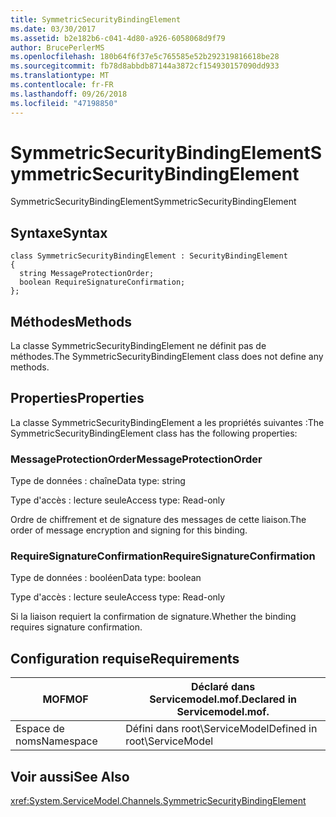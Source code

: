 ```yaml
---
title: SymmetricSecurityBindingElement
ms.date: 03/30/2017
ms.assetid: b2e182b6-c041-4d80-a926-6058068d9f79
author: BrucePerlerMS
ms.openlocfilehash: 180b64f6f37e5c765585e52b292319816618be28
ms.sourcegitcommit: fb78d8abbdb87144a3872cf154930157090dd933
ms.translationtype: MT
ms.contentlocale: fr-FR
ms.lasthandoff: 09/26/2018
ms.locfileid: "47198850"
---
```

# <a name="symmetricsecuritybindingelement"></a><span data-ttu-id="fa179-102">SymmetricSecurityBindingElement</span><span class="sxs-lookup"><span data-stu-id="fa179-102">SymmetricSecurityBindingElement</span></span>
<span data-ttu-id="fa179-103">SymmetricSecurityBindingElement</span><span class="sxs-lookup"><span data-stu-id="fa179-103">SymmetricSecurityBindingElement</span></span>  
  
## <a name="syntax"></a><span data-ttu-id="fa179-104">Syntaxe</span><span class="sxs-lookup"><span data-stu-id="fa179-104">Syntax</span></span>  
  
```  
class SymmetricSecurityBindingElement : SecurityBindingElement  
{  
  string MessageProtectionOrder;  
  boolean RequireSignatureConfirmation;  
};  
```  
  
## <a name="methods"></a><span data-ttu-id="fa179-105">Méthodes</span><span class="sxs-lookup"><span data-stu-id="fa179-105">Methods</span></span>  
 <span data-ttu-id="fa179-106">La classe SymmetricSecurityBindingElement ne définit pas de méthodes.</span><span class="sxs-lookup"><span data-stu-id="fa179-106">The SymmetricSecurityBindingElement class does not define any methods.</span></span>  
  
## <a name="properties"></a><span data-ttu-id="fa179-107">Properties</span><span class="sxs-lookup"><span data-stu-id="fa179-107">Properties</span></span>  
 <span data-ttu-id="fa179-108">La classe SymmetricSecurityBindingElement a les propriétés suivantes :</span><span class="sxs-lookup"><span data-stu-id="fa179-108">The SymmetricSecurityBindingElement class has the following properties:</span></span>  
  
### <a name="messageprotectionorder"></a><span data-ttu-id="fa179-109">MessageProtectionOrder</span><span class="sxs-lookup"><span data-stu-id="fa179-109">MessageProtectionOrder</span></span>  
 <span data-ttu-id="fa179-110">Type de données : chaîne</span><span class="sxs-lookup"><span data-stu-id="fa179-110">Data type: string</span></span>  
  
 <span data-ttu-id="fa179-111">Type d'accès : lecture seule</span><span class="sxs-lookup"><span data-stu-id="fa179-111">Access type: Read-only</span></span>  
  
 <span data-ttu-id="fa179-112">Ordre de chiffrement et de signature des messages de cette liaison.</span><span class="sxs-lookup"><span data-stu-id="fa179-112">The order of message encryption and signing for this binding.</span></span>  
  
### <a name="requiresignatureconfirmation"></a><span data-ttu-id="fa179-113">RequireSignatureConfirmation</span><span class="sxs-lookup"><span data-stu-id="fa179-113">RequireSignatureConfirmation</span></span>  
 <span data-ttu-id="fa179-114">Type de données : booléen</span><span class="sxs-lookup"><span data-stu-id="fa179-114">Data type: boolean</span></span>  
  
 <span data-ttu-id="fa179-115">Type d'accès : lecture seule</span><span class="sxs-lookup"><span data-stu-id="fa179-115">Access type: Read-only</span></span>  
  
 <span data-ttu-id="fa179-116">Si la liaison requiert la confirmation de signature.</span><span class="sxs-lookup"><span data-stu-id="fa179-116">Whether the binding requires signature confirmation.</span></span>  
  
## <a name="requirements"></a><span data-ttu-id="fa179-117">Configuration requise</span><span class="sxs-lookup"><span data-stu-id="fa179-117">Requirements</span></span>  
  
|<span data-ttu-id="fa179-118">MOF</span><span class="sxs-lookup"><span data-stu-id="fa179-118">MOF</span></span>|<span data-ttu-id="fa179-119">Déclaré dans Servicemodel.mof.</span><span class="sxs-lookup"><span data-stu-id="fa179-119">Declared in Servicemodel.mof.</span></span>|  
|---------|-----------------------------------|  
|<span data-ttu-id="fa179-120">Espace de noms</span><span class="sxs-lookup"><span data-stu-id="fa179-120">Namespace</span></span>|<span data-ttu-id="fa179-121">Défini dans root\ServiceModel</span><span class="sxs-lookup"><span data-stu-id="fa179-121">Defined in root\ServiceModel</span></span>|  
  
## <a name="see-also"></a><span data-ttu-id="fa179-122">Voir aussi</span><span class="sxs-lookup"><span data-stu-id="fa179-122">See Also</span></span>  
 <xref:System.ServiceModel.Channels.SymmetricSecurityBindingElement>

